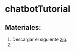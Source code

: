 # chatbotTutorial

## Materiales:

1. Descargar el siguiente [zip](https://drive.google.com/file/d/1Ysh-Dau3sHHE5eD9f5DyPr91fOongle3/view?usp=drive_link).
2. 
